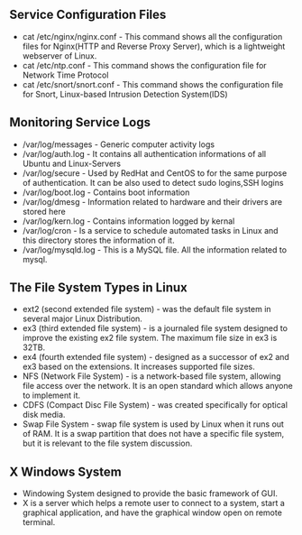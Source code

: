 ## Service Configuration Files

- cat /etc/nginx/nginx.conf - This command shows all the configuration files for Nginx(HTTP and Reverse Proxy Server), which is a lightweight webserver of Linux.
- cat /etc/ntp.conf - This command shows the configuration file for Network Time Protocol
- cat /etc/snort/snort.conf - This command shows the configuration file for Snort, Linux-based Intrusion Detection System(IDS)



## Monitoring Service Logs
- /var/log/messages - Generic computer activity logs
- /var/log/auth.log - It contains all authentication informations of all Ubuntu and Linux-Servers
- /var/log/secure - Used by RedHat and CentOS to for the same purpose of authentication. It can be also used to detect sudo logins,SSH logins
- /var/log/boot.log - Contains boot information
- /var/log/dmesg - Information related to hardware and their drivers are stored here
- /var/log/kern.log - Contains information logged by kernal
- /var/log/cron - Is a service to schedule automated tasks in Linux and this directory stores the information of it.
- /var/log/mysqld.log - This is a MySQL file. All the information related to mysql. 


## The File System Types in Linux
- ext2 (second extended file system) - was the default file system in several major Linux Distribution.
- ex3 (third extended file system) - is a journaled file system designed to improve the existing ex2 file system. The maximum file size in ex3 is 32TB.
- ex4 (fourth extended file system) - designed as a successor of ex2 and ex3 based on the extensions. It increases supported file sizes.
- NFS (Network File System) - is a network-based file system, allowing file access over the network. It is an open standard which allows anyone to implement it.
- CDFS (Compact Disc File System) - was created specifically for optical disk media.
- Swap File System -  swap file system is used by Linux when it runs out of RAM. It is a swap partition that does not have a specific file system, but it is relevant to the file system discussion. 

## X Windows System
- Windowing System designed to provide the basic framework of GUI.
- X is a server which helps a remote user to connect to a system, start a graphical application, and have the graphical window open on remote terminal.
